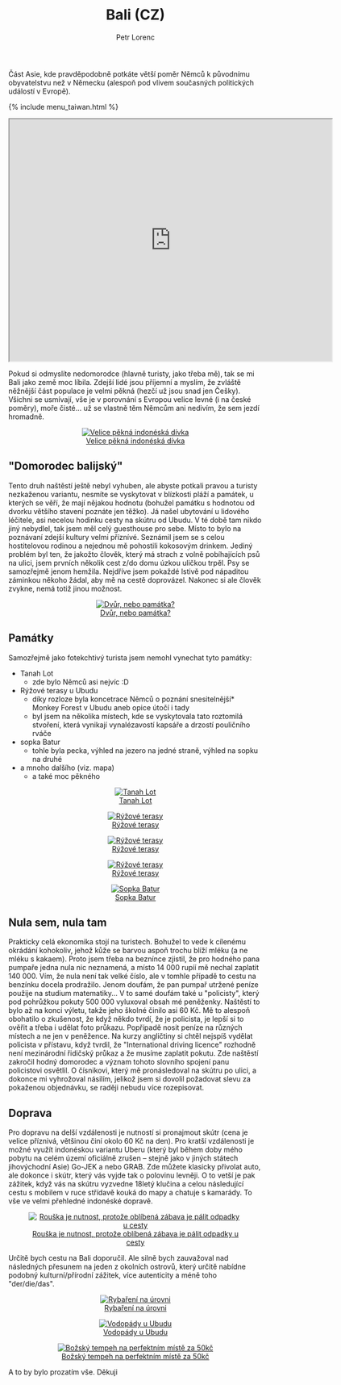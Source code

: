 ﻿---
layout: post
title: Bali (CZ)
description: Cestování po Bali, Malajsie, zkušenosti a památky
author: Petr Lorenc
comments: true
---

Část Asie, kde pravděpodobně potkáte větší poměr Němců k původnímu obyvatelstvu než v Německu (alespoň pod vlivem současných politických událostí v Evropě). 

{% include menu_taiwan.html %}

<iframe src="https://www.google.com/maps/d/u/0/embed?mid=145S-sgxrJQCbzjxOaf3BkwXBmFyKhXGB" width="640" height="480"></iframe>

Pokud si odmyslíte nedomorodce (hlavně turisty, jako třeba mě), tak se mi Bali jako země moc líbila. Zdejší lidé jsou příjemní a myslím, že zvláště něžnější část populace je velmi pěkná (hezčí už jsou snad jen Češky). Všichni se usmívají, vše je v porovnání s Evropou velice levné (i na české poměry), moře čisté... už se vlastně těm Němcům ani nedivím, že sem jezdí hromadně.

<figure class="image" align="middle">
  <a href="{{ site.baseurl }}/images/Bali/01.JPG" data-lightbox="roadtrip">
    <img src="{{ site.baseurl }}/images/Bali/01.JPG" alt="Velice pěkná indonéská dívka" title="Velice pěkná indonéská dívka" />
  <figcaption>Velice pěkná indonéská dívka</figcaption>
  </a>
</figure>

## "Domorodec balijský"

Tento druh naštěstí ještě nebyl vyhuben, ale abyste potkali pravou a turisty nezkaženou variantu, nesmíte se vyskytovat v blízkosti pláží a památek, u kterých se věří, že mají nějakou hodnotu (bohužel památku s hodnotou od dvorku většího stavení poznáte jen těžko). Já našel ubytování u lidového léčitele, asi necelou hodinku cesty na skútru od Ubudu. V té době tam nikdo jiný nebydlel, tak jsem měl celý guesthouse pro sebe. Místo to bylo na poznávaní zdejší kultury velmi příznívé. Seznámil jsem se s celou hostitelovou rodinou a nejednou mě pohostili kokosovým drinkem. Jediný problém byl ten, že jakožto člověk, který má strach z volně pobíhajících psů na ulici, jsem prvních několik cest z/do domu úzkou uličkou trpěl. Psy se samozřejmě jenom hemžila. Nejdříve jsem pokaždé lstivě pod nápaditou záminkou někoho žádal, aby mě na cestě doprovázel. Nakonec si ale člověk zvykne, nemá totiž jinou možnost.

<figure class="image" align="middle">
  <a href="{{ site.baseurl }}/images/Bali/02.JPG" data-lightbox="roadtrip">
    <img src="{{ site.baseurl }}/images/Bali/02.JPG" alt="Dvůr, nebo památka?" title="Dvůr, nebo památka?" />
  <figcaption>Dvůr, nebo památka?</figcaption>
  </a>
</figure>

## Památky

Samozřejmě jako fotekchtivý turista jsem nemohl vynechat tyto památky:

  * Tanah Lot
    * zde bylo Němců asi nejvíc :D
  * Rýžové terasy u Ubudu
    * díky rozloze byla koncetrace Němců o poznání snesitelnější* Monkey Forest v Ubudu aneb opice útočí i tady
    * byl jsem na několika místech, kde se vyskytovala tato roztomilá stvoření, která vynikají vynalézavostí kapsáře a drzostí pouličního rváče
  * sopka Batur
    * tohle byla pecka, výhled na jezero na jedné straně, výhled na sopku na druhé
  * a mnoho dalšího (viz. mapa)
    * a také moc pěkného

<figure class="image" align="middle">
  <a href="{{ site.baseurl }}/images/Bali/03.JPG" data-lightbox="roadtrip">
    <img src="{{ site.baseurl }}/images/Bali/03.JPG" alt="Tanah Lot" title="Tanah Lot" />
  <figcaption>Tanah Lot</figcaption>
  </a>
</figure>

<figure class="image" align="middle">
  <a href="{{ site.baseurl }}/images/Bali/04.JPG" data-lightbox="roadtrip">
    <img src="{{ site.baseurl }}/images/Bali/04.JPG" alt="Rýžové terasy" title="Rýžové terasy" />
  <figcaption>Rýžové terasy</figcaption>
  </a>
</figure>

<figure class="image" align="middle">
  <a href="{{ site.baseurl }}/images/Bali/05.JPG" data-lightbox="roadtrip">
    <img src="{{ site.baseurl }}/images/Bali/05.JPG" alt="Rýžové terasy" title="Rýžové terasy" />
  <figcaption>Rýžové terasy</figcaption>
  </a>
</figure>

<figure class="image" align="middle">
  <a href="{{ site.baseurl }}/images/Bali/06.JPG" data-lightbox="roadtrip">
    <img src="{{ site.baseurl }}/images/Bali/06.JPG" alt="Rýžové terasy" title="Rýžové terasy" />
  <figcaption>Rýžové terasy</figcaption>
  </a>
</figure>

<figure class="image" align="middle">
  <a href="{{ site.baseurl }}/images/Bali/07.JPG" data-lightbox="roadtrip">
    <img src="{{ site.baseurl }}/images/Bali/07.JPG" alt="Sopka Batur" title="Sopka Batur" />
  <figcaption>Sopka Batur</figcaption>
  </a>
</figure>

## Nula sem, nula tam

Prakticky celá ekonomika stojí na turistech. Bohužel to vede k cílenému okrádání kohokoliv, jehož kůže se barvou aspoň trochu blíží mléku (a ne mléku s kakaem). Proto jsem třeba na beznínce zjistil, že pro hodného pana pumpaře jedna nula nic neznamená, a místo 14 000 rupíí mě nechal zaplatit 140 000. Vím, že nula není tak velké číslo, ale v tomhle případě to cestu na benzínku docela prodražilo. Jenom doufám, že pan pumpař utržené peníze použije na studium matematiky... 
V to samé doufám také u "policisty", který pod pohrůžkou pokuty 500 000 vyluxoval obsah mé peněženky. Naštěstí to bylo až na konci výletu, takže jeho školné činilo asi 60 Kč. Mě to alespoň obohatilo o zkušenost, že když někdo tvrdí, že je policista, je lepší si to ověřit a třeba i udělat foto průkazu. Popřípadě nosit peníze na různých místech a ne jen v peněžence.
 Na kurzy angličtiny si chtěl nejspíš vydělat policista v přístavu, když tvrdil, že "International driving licence" rozhodně není mezinárodní řidičský průkaz a že musíme zaplatit pokutu. Zde naštěstí zakročil hodný domorodec a význam tohoto slovního spojení panu policistovi osvětlil. 
O čísnikovi, který mě pronásledoval na skútru po ulici, a dokonce mi vyhrožoval násilím, jelikož jsem si dovolil požadovat slevu za pokaženou objednávku, se raději nebudu více rozepisovat.

## Doprava

Pro dopravu na delší vzdálenosti je nutností si pronajmout skútr (cena je velice příznivá, většinou činí okolo 60 Kč na den). Pro kratší vzdálenosti je možné využít indonéskou variantu Uberu (který byl během doby mého pobytu na celém území oficiálně zrušen – stejně jako v jiných státech jihovýchodní Asie) Go-JEK a nebo GRAB. Zde můžete klasicky přivolat auto, ale dokonce i skútr, který vás vyjde tak o polovinu levněji. O to vetší je pak zážitek, když vás na skútru vyzvedne 18letý klučina a celou následující cestu s mobilem v ruce střídavě kouká do mapy a chatuje s kamarády. To vše ve velmi přehledné indonéské dopravě.

<figure class="image" align="middle">
  <a href="{{ site.baseurl }}/images/Bali/10.JPG" data-lightbox="roadtrip">
    <img src="{{ site.baseurl }}/images/Bali/10.JPG" alt="Rouška je nutnost, protože oblíbená zábava je pálit odpadky u cesty" title="Rouška je nutnost, protože oblíbená zábava je pálit odpadky u cesty" />
  <figcaption>Rouška je nutnost, protože oblíbená zábava je pálit odpadky u cesty</figcaption>
  </a>
</figure>

Určitě bych cestu na Bali doporučil. Ale silně bych zauvažoval nad následných přesunem na jeden z okolních ostrovů, který určitě nabídne podobný kulturní/přírodní zážitek, více autenticity a méně toho "der/die/das".

<figure class="image" align="middle">
  <a href="{{ site.baseurl }}/images/Bali/08.JPG" data-lightbox="roadtrip">
    <img src="{{ site.baseurl }}/images/Bali/08.JPG" alt="Rybaření na úrovni" title="Rybaření na úrovni" />
  <figcaption>Rybaření na úrovni</figcaption>
  </a>
</figure>

<figure class="image" align="middle">
  <a href="{{ site.baseurl }}/images/Bali/09.JPG" data-lightbox="roadtrip">
    <img src="{{ site.baseurl }}/images/Bali/09.JPG" alt="Vodopády u Ubudu" title="Vodopády u Ubudu" />
  <figcaption>Vodopády u Ubudu</figcaption>
  </a>
</figure>

<figure class="image" align="middle">
  <a href="{{ site.baseurl }}/images/Bali/11.JPG" data-lightbox="roadtrip">
    <img src="{{ site.baseurl }}/images/Bali/11.JPG" alt="Božský tempeh na perfektním místě za 50kč" title="Božský tempeh na perfektním místě za 50kč" />
  <figcaption>Božský tempeh na perfektním místě za 50kč</figcaption>
  </a>
</figure>

A to by bylo prozatím vše. Děkuji

